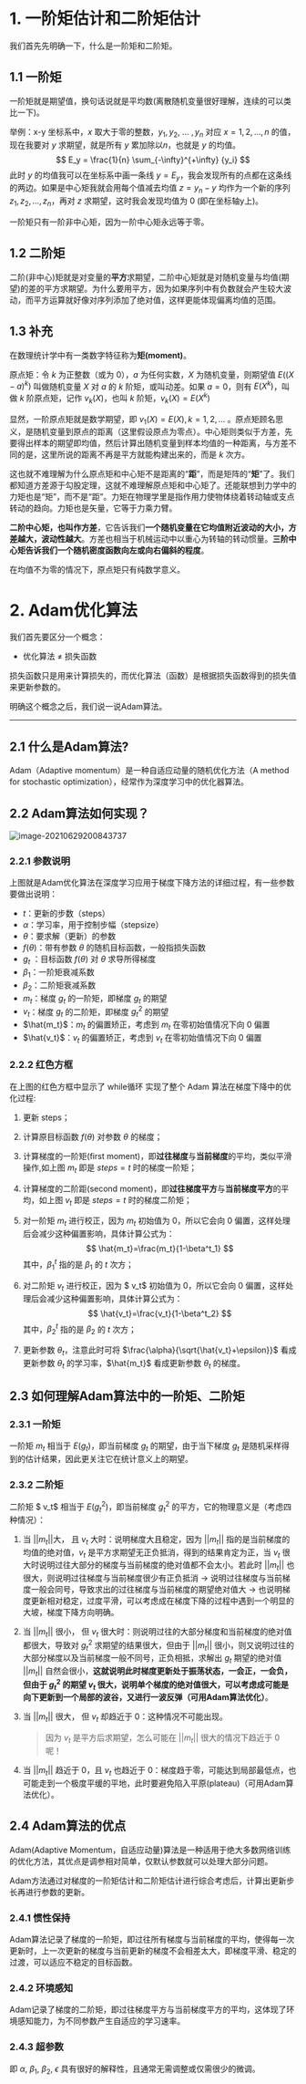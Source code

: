 # 1. 一阶矩估计和二阶矩估计

我们首先先明确一下，什么是一阶矩和二阶矩。

## 1.1 一阶矩

一阶矩就是期望值，换句话说就是平均数(离散随机变量很好理解，连续的可以类比一下)。

举例：x-y 坐标系中，$x$ 取大于零的整数，$y_1, y_2, \ ... \ , y_n$ 对应 $x=1, 2,..., n$ 的值，现在我要对 $y$ 求期望，就是所有 $y$ 累加除以$n$，也就是 $y$ 的均值。
$$
E_y = \frac{1}{n} \sum_{-\infty}^{+\infty} {y_i}
$$
此时 $y$ 的均值我可以在坐标系中画一条线 $y=E_y$，我会发现所有的点都在这条线的两边。如果是中心矩我就会用每个值减去均值 $z=y_n-y$ 均作为一个新的序列 $z_1, z_2, ..., z_n$，再对 $z$ 求期望，这时我会发现均值为 $0$ (即在坐标轴y上)。

一阶矩只有一阶非中心矩，因为一阶中心矩永远等于零。

## 1.2 二阶矩

二阶(非中心)矩就是对变量的**平方**求期望，二阶中心矩就是对随机变量与均值(期望)的差的平方求期望。为什么要用平方，因为如果序列中有负数就会产生较大波动，而平方运算就好像对序列添加了绝对值，这样更能体现偏离均值的范围。

## 1.3 补充

在数理统计学中有一类数字特征称为**矩(moment)**。

原点矩：令 $k$ 为正整数（或为 $0$），$a$ 为任何实数，$X$ 为随机变量，则期望值 $E((X-a)^k)$  叫做随机变量 $X$ 对 $a$ 的 $k$ 阶矩，或叫动差。如果 $a=0$，则有 $E(X^k)$，叫做 $k$ 阶原点矩，记作 $v_k(X)$，也叫 $k$ 阶矩，$v_k(X)=E(X^k)$

显然，一阶原点矩就是数学期望，即 $v_1(X)=E(X),k=1,2,...$ 。原点矩顾名思义，是随机变量到原点的距离（这里假设原点为零点）。中心矩则类似于方差，先要得出样本的期望即均值，然后计算出随机变量到样本均值的一种距离，与方差不同的是，这里所说的距离不再是平方就能构建出来的，而是 $k$ 次方。

这也就不难理解为什么原点矩和中心矩不是距离的“**距**”，而是矩阵的“**矩**”了。我们都知道方差源于勾股定理，这就不难理解原点矩和中心矩了。还能联想到力学中的力矩也是“矩”，而不是“距”。力矩在物理学里是指作用力使物体绕着转动轴或支点转动的趋向。力矩也是矢量，它等于力乘力臂。

**二阶中心矩，也叫作方差**，它告诉我们**一个随机变量在它均值附近波动的大小，方差越大，波动性越大**。方差也相当于机械运动中以重心为转轴的转动惯量。**三阶中心矩告诉我们一个随机密度函数向左或向右偏斜的程度**。

在均值不为零的情况下，原点矩只有纯数学意义。

# 2. Adam优化算法

我们首先要区分一个概念：

+ 优化算法 $\neq$ 损失函数

损失函数只是用来计算损失的，而优化算法（函数）是根据损失函数得到的损失值来更新参数的。

明确这个概念之后，我们说一说Adam算法。

-----

## 2.1 什么是Adam算法?

Adam（Adaptive momentum）是一种自适应动量的随机优化方法（A method for stochastic optimization），经常作为深度学习中的优化器算法。

## 2.2 Adam算法如何实现？

![image-20210629200843737](images/image-20210629200843737.png)

### 2.2.1 参数说明

上图就是Adam优化算法在深度学习应用于梯度下降方法的详细过程，有一些参数要做出说明：

+ $t$：更新的步数（steps）
+ $\alpha$：学习率，用于控制步幅（stepsize）
+ $\theta$：要求解（更新）的参数
+ $f(\theta)$：带有参数 $\theta$ 的随机目标函数，一般指损失函数
+ $g_t$ ：目标函数 $f(\theta)$ 对 $\theta$ 求导所得梯度
+ $\beta_1$：一阶矩衰减系数
+ $\beta_2$：二阶矩衰减系数
+ $m_t$：梯度 $g_t$ 的一阶矩，即梯度 $g_t$ 的期望
+ $v_t$：梯度 $g_t$ 的二阶矩，即梯度 $g_t^2$ 的期望
+ $\hat{m_t}$：$m_t$ 的偏置矫正，考虑到 $m_t$ 在零初始值情况下向 $0$ 偏置
+ $\hat{v_t}$：$v_t$ 的偏置矫正，考虑到 $v_t$ 在零初始值情况下向 $0$ 偏置

### 2.2.2 红色方框

在上图的红色方框中显示了 while循环 实现了整个 Adam 算法在梯度下降中的优化过程:

1. 更新 steps；

2. 计算原目标函数 $f(\theta)$ 对参数 $\theta$ 的梯度；

3. 计算梯度的一阶矩(first moment)，即**过往梯度**与**当前梯度**的平均，类似平滑操作,如上图 $m_t$ 即是 $steps=t$ 时的梯度一阶矩；

4. 计算梯度的二阶距(second moment)，即**过往梯度平方**与**当前梯度平方**的平均，如上图 $v_t$ 即是 $steps=t$ 时的梯度二阶矩；

5. 对一阶矩 $m_t$ 进行校正，因为 $m_t$ 初始值为 $0$，所以它会向 $0$ 偏置，这样处理后会减少这种偏置影响，具体计算公式为：
	$$
	\hat{m_t}=\frac{m_t}{1-\beta^t_1}
	$$
	其中，$\beta^t_1$ 指的是 $\beta_1$ 的 $t$ 次方；

6. 对二阶矩 $v_t$ 进行校正，因为 $ v_t$ 初始值为 $0$，所以它会向 $0$ 偏置，这样处理后会减少这种偏置影响，具体计算公式为：
	$$
	\hat{v_t}=\frac{v_t}{1-\beta^t_2}
	$$
	其中，$\beta^t_2$ 指的是 $\beta_2$ 的 $t$ 次方；

7. 更新参数 $\theta_t$，注意此时可将 $\frac{\alpha}{\sqrt{\hat{v_t}+\epsilon}}$ 看成更新参数 $\theta_t$ 的学习率，$\hat{m_t}$ 看成更新参数 $\theta_t$ 的梯度。

## 2.3 如何理解Adam算法中的一阶矩、二阶矩

### 2.3.1 一阶矩

一阶矩 $m_t$ 相当于 $E(g_t)$，即当前梯度 $g_t$ 的期望，由于当下梯度 $g_t$ 是随机采样得到的估计结果，因此更关注它在统计意义上的期望。

### 2.3.2 二阶矩

二阶矩 $ v_t$ 相当于 $E(g_t^2)$，即当前梯度 $g_t^2$ 的平方，它的物理意义是（考虑四种情况）：

1. 当 $||m_t||$大， 且 $v_t$ 大时：说明梯度大且稳定，因为 $||m_t||$ 指的是当前梯度的均值的绝对值，$v_t$ 是平方求期望无正负抵消，得到的结果肯定为正，当 $v_t$ 很大时说明过往大部分的梯度与当前梯度的绝对值都不会太小。若此时  $||m_t||$ 也很大，则说明过往梯度与当前梯度很少有正负抵消 -> 说明过往梯度与当前梯度一般会同号，导致求出的过往梯度与当前梯度的期望绝对值大 -> 也说明梯度更新相对稳定，过度平滑，可以考虑成在梯度下降的过程中遇到一个明显的大坡，梯度下降方向明确。

2. 当 $||m_t||$ 很小， 但 $v_t$ 很大时：则说明过往的大部分梯度和当前梯度的绝对值都很大，导致对 $g_t^2$ 求期望的结果很大，但由于 $||m_t||$ 很小，则又说明过往的大部分梯度以及当前梯度一般不同号，正负相抵，求解出 $g_t$ 期望的绝对值 $||m_t||$ 自然会很小，**这就说明此时梯度更新处于振荡状态，一会正，一会负，但由于 $g_t^2$ 的期望 $v_t$ 很大，说明单个梯度的绝对值很大，可以考虑成可能是向下更新到一个局部的波谷，又进行一波反弹（可用Adam算法优化）**。

3. 当 $||m_t||$ 很大， 但 $v_t$ 却趋近于 $0$：这种情况不可能出现。

	> 因为 $v_t$ 是平方后求期望，怎么可能在 $||m_t||$ 很大的情况下趋近于 $0$ 呢！

4. 当 $||m_t||$ 趋近于 $0$，且 $v_t$ 也趋近于 $0$：梯度趋于零，可能达到局部最低点，也可能走到一个极度平缓的平地，此时要避免陷入平原(plateau)（可用Adam算法优化）。

## 2.4 Adam算法的优点

Adam(Adaptive Momentum，自适应动量)算法是一种适用于绝大多数网络训练的优化方法，其优点是调参相对简单，仅默认参数就可以处理大部分问题。

Adam方法通过对梯度的一阶矩估计和二阶矩估计进行综合考虑后，计算出更新步长再进行参数的更新。

### 2.4.1 惯性保持

Adam算法记录了梯度的一阶矩，即过往所有梯度与当前梯度的平均，使得每一次更新时，上一次更新的梯度与当前更新的梯度不会相差太大，即梯度平滑、稳定的过渡，可以适应不稳定的目标函数。

### 2.4.2 环境感知

Adam记录了梯度的二阶矩，即过往梯度平方与当前梯度平方的平均，这体现了环境感知能力，为不同参数产生自适应的学习速率。

### 2.4.3 超参数

即 $\alpha, \ \beta_1, \ \beta_2, \ \epsilon$ 具有很好的解释性，且通常无需调整或仅需很少的微调。